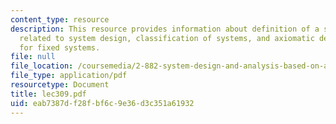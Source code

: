```yaml
---
content_type: resource
description: This resource provides information about definition of a system, issues
  related to system design, classification of systems, and axiomatic design theory
  for fixed systems.
file: null
file_location: /coursemedia/2-882-system-design-and-analysis-based-on-ad-and-complexity-theories-spring-2005/eab7387df28fbf6c9e36d3c351a61932_lec309.pdf
file_type: application/pdf
resourcetype: Document
title: lec309.pdf
uid: eab7387d-f28f-bf6c-9e36-d3c351a61932
---
```

